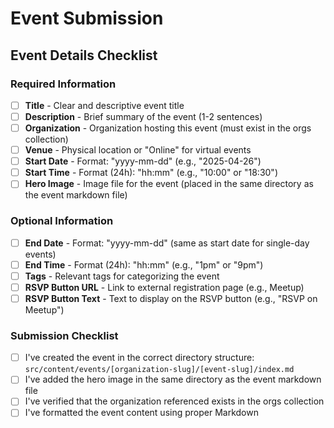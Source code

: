 # Event Submission

## Event Details Checklist

<!-- Please check off all fields that you have included in your event submission -->

### Required Information
- [ ] **Title** - Clear and descriptive event title
- [ ] **Description** - Brief summary of the event (1-2 sentences)
- [ ] **Organization** - Organization hosting this event (must exist in the orgs collection)
- [ ] **Venue** - Physical location or "Online" for virtual events
- [ ] **Start Date** - Format: "yyyy-mm-dd" (e.g., "2025-04-26")
- [ ] **Start Time** - Format (24h): "hh:mm" (e.g., "10:00" or "18:30")
- [ ] **Hero Image** - Image file for the event (placed in the same directory as the event markdown file)

### Optional Information
- [ ] **End Date** - Format: "yyyy-mm-dd" (same as start date for single-day events)
- [ ] **End Time** - Format (24h): "hh:mm" (e.g., "1pm" or "9pm")
- [ ] **Tags** - Relevant tags for categorizing the event
- [ ] **RSVP Button URL** - Link to external registration page (e.g., Meetup)
- [ ] **RSVP Button Text** - Text to display on the RSVP button (e.g., "RSVP on Meetup")

### Submission Checklist
- [ ] I've created the event in the correct directory structure: `src/content/events/[organization-slug]/[event-slug]/index.md`
- [ ] I've added the hero image in the same directory as the event markdown file
- [ ] I've verified that the organization referenced exists in the orgs collection
- [ ] I've formatted the event content using proper Markdown
